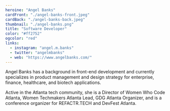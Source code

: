 ```yaml
---
heroine: "Angel Banks"
cardFront: "./angel-banks-front.jpeg"
cardBack: "./angel-banks-back.jpeg"
thumbnail: "./angel-banks.png"
title: "Software Developer"
color: "#ff2752"
ogcolor: "red"
links:
  - instagram: "angel.m.banks"
  - twitter: "angelmbanks"
  - web: "https://www.angelbanks.com/"
---
```


Angel Banks has a background in front-end development and currently specializes in product management and design strategy for enterprise, finance, healthcare, and biotech applications.

Active in the Atlanta tech community, she is a Director of Women Who Code Atlanta, Women Techmakers Atlanta Lead, GDG Atlanta Organizer, and is a conference organizer for REFACTR.TECH and DevFest Atlanta.
